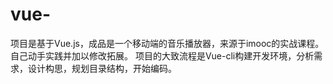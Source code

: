 # vue-
项目是基于Vue.js，成品是一个移动端的音乐播放器，来源于imooc的实战课程。自己动手实践并加以修改拓展。 项目的大致流程是Vue-cli构建开发环境，分析需求，设计构思，规划目录结构，开始编码。
